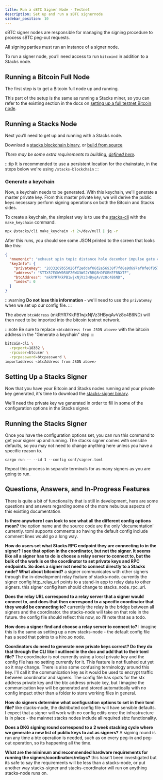 ```yaml
---
title: Run a sBTC Signer Node - Testnet
description: Set up and run a sBTC signernode
sidebar_position: 10
---
```


sBTC signer nodes are responsible for managing the signing procedure to process sBTC peg-out requests.

All signing parties must run an instance of a signer node.

To run a signer node, you’ll need access to run `bitcoind` in addition to a Stacks node.

## Running a Bitcoin Full Node

The first step is to get a Bitcoin full node up and running.

This part of the setup is the same as running a Stacks miner, so you can refer to the existing section in the docs on [setting up a full testnet Bitcoin node](https://docs.stacks.co/docs/nodes-and-miners/miner-testnet#running-a-bitcoin-testnet-full-node).

## Running a Stacks Node

Next you’ll need to get up and running with a Stacks node.

Download a [stacks blockchain binary](https://github.com/stacks-network/stacks-blockchain/releases/latest), or [build from source](https://github.com/stacksfoundation/miner-docs/blob/main/stacks-blockchain.md#build-and-install-stacks-blockchain-from-source)

_There may be some extra requirements to building, [defined here](https://github.com/stacksfoundation/miner-docs/blob/main/prerequisites.md#install-required-packages)_.

:::tip
It is recommended to use a persistent location for the chainstate, in the steps below we're using `/stacks-blockchain`
:::

### Generate a keychain

Now, a keychain needs to be generated. With this keychain, we'll generate a master private key. From this master private key, we will derive the public keys necessary perform signing operations on both the Bitcoin and Stacks sides.

To create a keychain, the simplest way is to use the [stacks-cli](https://docs.hiro.so/references/stacks-cli) with the `make_keychain` command.

```bash
npx @stacks/cli make_keychain -t 2>/dev/null | jq -r
```

After this runs, you should see some JSON printed to the screen that looks like this:

```json
{
  "mnemonic": "exhaust spin topic distance hole december impulse gate century absent breeze ostrich armed clerk oak peace want scrap auction sniff cradle siren blur blur",
  "keyInfo": {
    "privateKey": "2033269b55026ff2eddaf06d2e56938f7fd8e9d697af8fe0f857bb5962894d5801",
    "address": "STTX57EGWW058FZ6WG3WS2YRBQ8HDFGBKEFBNXTF",
    "btcAddress": "mkRYR7KkPB1wjxNjVz3HByqAvVz8c4B6ND",
    "index": 0
  }
}
```

:::warning
**Do not lose this information** - we'll need to use the `privateKey` when we set up our config file.
:::

The above `btcAddress` (mkRYR7KkPB1wjxNjVz3HByqAvVz8c4B6ND) will then need to be imported into the bitcoin testnet network.

:::note
Be sure to replace `<btcAddress from JSON above>` with the bitcoin address in the "Generate a keychain" step
:::

```bash
bitcoin-cli \
  -rpcport=18332 \
  -rpcuser=btcuser \
  -rpcpassword=btcpassword \
importaddress <btcAddress from JSON above>
```

## Setting Up a Stacks Signer

Now that you have your Bitcoin and Stacks nodes running and your private key generated, it's time to download the [stacks-signer binary](https://github.com/Trust-Machines/core-eng/tree/main/stacks-signer).

We'll need the private key we generated in order to fill in some of the configuration options in the Stacks signer.

## Running the Stacks Signer

Once you have the configuration options set, you can run this command to get your signer up and running. The stacks signer comes with sensible defaults, so you may not need to change anything here unless you have a specific reason to.

`cargo run -- --id 1 --config conf/signer.toml`

Repeat this process in separate terminals for as many signers as you are going to run.

## Questions, Answers, and In-Progress Features

There is quite a bit of functionality that is still in development, here are some questions and answers regarding some of the more nebulous aspects of this existing documentation.

**Is there anywhere I can look to see what all the different config options mean?**
the option name and the source code are the only 'documentation' currently. toml supports comments so having the default config include comment lines would go a long way.

**How do users set what Stacks RPC endpoint they are connecting to in the signer? I see that option in the coordinator, but not the signer. It seems like all a signer has to do is choose a relay server to connect to, but the bulk of the work is on the coordinator to set private keys and RPC endpoints. So does a signer not need to connect directly to a Stacks node? What about bitcoind?**
a signer communicates with other signers through the in-development relay feature of stacks-node. currently the signer config http_relay_url points to a stand-in app to relay data to other signers. this signer config item should change to stacks_node_rpc_url.

**Does the relay URL correspond to a relay server that a signer would connect to, and does that then correspond to a specific coordinator that they would be connecting to?**
currently the relay is the bridge between all signers and the coordinator. the stacks-node will take on that role in the future. the config file should reflect this now, so i'll note that as a todo.

**How does a signer find and choose a relay server to connect to?**
I imagine this is the same as setting up a new stacks-node - the default config file has a seed that points to a hiro.so node.

**Coordinators do need to generate new private keys correct? Do they do that through the CLI like I outlined in the doc and add that to their toml file?**
The coordinator is not currently using a local private key and the config file has no setting currently for it. This feature is not flushed out yet so it may change. There is also some confusing terminology around this key. I'll call it the communication key as it would be used to encrypt traffic between coordinator and signers. The config file has spots for the stx address private key and the btc address private key, but I imagine the communication key will be generated and stored automatically with no config impact other than a folder to store working files in general.

**How do signers determine what configuration options to set in their toml file?**
like stacks-node, the distributed config file will have sensible defaults. I expect that a signer will work with no config edits once the infrastructure is in place - the mainnet stacks nodes include all required sbtc functionality.

**Does a DKG signing round correspond to a 2 week stacking cycle where we generate a new list of public keys to act as signers?**
A signing round is run any time a btc operation is needed, such as on every peg-in and peg-out operation, so its happening all the time.

**What are the minimum and recommended hardware requirements for running the signers/coordinators/relays?**
this hasn't been investigated but its safe to say the requirements will be less than a stacks-node, or put another way stacks-signer and stacks-coordinator will run on anything stacks-node runs on.
